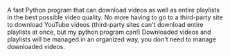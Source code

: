 A fast Python program that can download videos as well as entire playlists in the best possible video quality.
No more having to go to a third-party site to download YouTube videos
(third-party sites can't download entire playlists at once, but my python program can!) 
Downloaded videos and playlists will be managed in an organized way, you don't need to manage downloaded videos.
